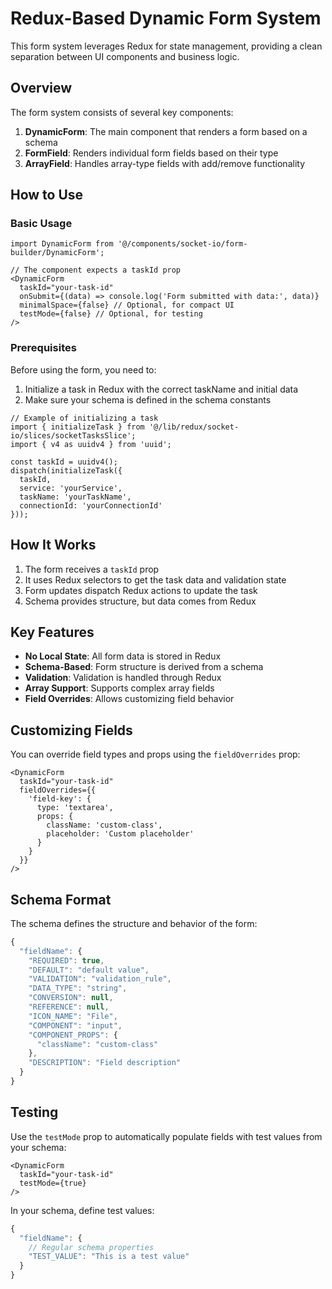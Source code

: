 # Redux-Based Dynamic Form System

This form system leverages Redux for state management, providing a clean separation between UI components and business logic.

## Overview

The form system consists of several key components:

1. **DynamicForm**: The main component that renders a form based on a schema
2. **FormField**: Renders individual form fields based on their type
3. **ArrayField**: Handles array-type fields with add/remove functionality

## How to Use

### Basic Usage

```tsx
import DynamicForm from '@/components/socket-io/form-builder/DynamicForm';

// The component expects a taskId prop
<DynamicForm
  taskId="your-task-id"
  onSubmit={(data) => console.log('Form submitted with data:', data)}
  minimalSpace={false} // Optional, for compact UI
  testMode={false} // Optional, for testing
/>
```

### Prerequisites

Before using the form, you need to:

1. Initialize a task in Redux with the correct taskName and initial data
2. Make sure your schema is defined in the schema constants

```tsx
// Example of initializing a task
import { initializeTask } from '@/lib/redux/socket-io/slices/socketTasksSlice';
import { v4 as uuidv4 } from 'uuid';

const taskId = uuidv4();
dispatch(initializeTask({
  taskId,
  service: 'yourService',
  taskName: 'yourTaskName',
  connectionId: 'yourConnectionId'
}));
```

## How It Works

1. The form receives a `taskId` prop
2. It uses Redux selectors to get the task data and validation state
3. Form updates dispatch Redux actions to update the task
4. Schema provides structure, but data comes from Redux

## Key Features

- **No Local State**: All form data is stored in Redux
- **Schema-Based**: Form structure is derived from a schema
- **Validation**: Validation is handled through Redux
- **Array Support**: Supports complex array fields
- **Field Overrides**: Allows customizing field behavior

## Customizing Fields

You can override field types and props using the `fieldOverrides` prop:

```tsx
<DynamicForm
  taskId="your-task-id"
  fieldOverrides={{
    'field-key': {
      type: 'textarea',
      props: {
        className: 'custom-class',
        placeholder: 'Custom placeholder'
      }
    }
  }}
/>
```

## Schema Format

The schema defines the structure and behavior of the form:

```js
{
  "fieldName": {
    "REQUIRED": true,
    "DEFAULT": "default value",
    "VALIDATION": "validation_rule",
    "DATA_TYPE": "string",
    "CONVERSION": null,
    "REFERENCE": null,
    "ICON_NAME": "File",
    "COMPONENT": "input",
    "COMPONENT_PROPS": {
      "className": "custom-class"
    },
    "DESCRIPTION": "Field description"
  }
}
```

## Testing

Use the `testMode` prop to automatically populate fields with test values from your schema:

```tsx
<DynamicForm
  taskId="your-task-id"
  testMode={true}
/>
```

In your schema, define test values:

```js
{
  "fieldName": {
    // Regular schema properties
    "TEST_VALUE": "This is a test value"
  }
}
``` 